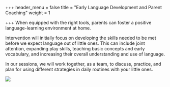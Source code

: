 +++
header_menu = false
title = "Early Language Development and Parent Coaching"
weight = 1

+++
When equipped with the right tools, parents can foster a positive language-learning environment at home.

Intervention will initially focus on developing the skills needed to be met before we expect language out of little ones. This can include joint attention, expanding play skills, teaching basic concepts and early vocabulary, and increasing their overall understanding and use of language. 

In our sessions, we will work together, as a team, to discuss, practice, and plan for using different strategies in daily routines with your little ones.

![](/uploads/pexels-andrea-piacquadio-3818963.jpg)
